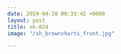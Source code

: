 ```yaml
---
date: 2019-04-28 00:33:42 +0000
layout: post
title: sh-024
image: "/sh_brownshorts_front.jpg"

---
```

